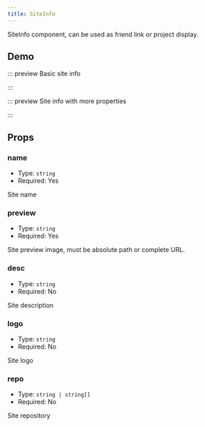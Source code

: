 ```yaml
---
title: SiteInfo
---
```


SiteInfo component, can be used as friend link or project display.

<!-- more -->

## Demo

<!-- #region demo -->

::: preview Basic site info

<SiteInfo name="Mr.Hope's Blog" url="https://mister-hope.com" preview="https://theme-hope.vuejs.press/assets/image/mrhope.jpg" />

:::

::: preview Site info with more properties

<SiteInfo
  name="Mr.Hope's Blog"
  desc="Where there is light, there is hope"
  url="https://mister-hope.com"
  logo="https://mister-hope.com/logo.svg"
  repo="https://github.com/Mister-Hope/Mister-Hope.github.io"
  preview="https://theme-hope.vuejs.press/assets/image/mrhope.jpg"
/>

:::

<!-- #endregion demo -->

## Props

### name

- Type: `string`
- Required: Yes

Site name

### preview

- Type: `string`
- Required: Yes

Site preview image, must be absolute path or complete URL.

### desc

- Type: `string`
- Required: No

Site description

### logo

- Type: `string`
- Required: No

Site logo

### repo

- Type: `string | string[]`
- Required: No

Site repository
